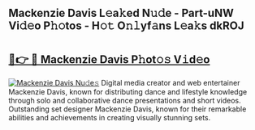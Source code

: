 ## Mackenzie Davis L𝚎a𝚔ed N𝚞𝚍e - Part-uNW Vi𝚍𝚎o P𝚑𝚘tos - H𝚘𝚝 O𝚗𝚕yf𝚊ns L𝚎a𝚔s dkROJ

# <h2><a href="http://kf5f9z.oniu.top/?m=Mackenzie+Davis">🔗👉 🔴 Mackenzie Davis P𝚑ot𝚘𝚜 V𝚒d𝚎o</a></h2>

[![Mackenzie Davis Nu𝚍e𝚜](https://i.imgur.com/0qMVB7G.gif)](http://kf5f9z.oniu.top/?m=Mackenzie+Davis)
Digital media creator and web entertainer Mackenzie Davis, known for distributing dance and lifestyle knowledge through solo and collaborative dance presentations and short videos. Outstanding set designer Mackenzie Davis, known for their remarkable abilities and achievements in creating visually stunning sets.  
